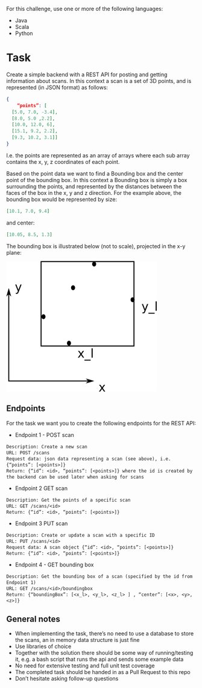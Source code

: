 For this challenge, use one or more of the following languages:

* Java
* Scala
* Python

# Task

Create a simple backend with a REST API for posting and getting information about scans.
In this context a scan is a set of 3D points, and is represented (in JSON format) as follows:

```json
{
    “points”: [
  [5.0, 7.0, -3.4],
  [8.0, 5.0 ,2.2],
  [10.0, 12.0, 6],
  [15.1, 9.2, 2.2],
  [9.3, 10.2, 3.1]]
}
```
I.e. the points are represented as an array of arrays where each sub array contains the x, y, z coordinates of each point.

Based on the point data we want to find a Bounding box and the center point of the bounding box. In this context a Bounding box is simply a box surrounding the points, and represented by the distances between the faces of the box in the x, y and z direction. For the example above, the bounding box would be represented by size:
```json
[10.1, 7.0, 9.4]
```
and center:
```json
[10.05, 8.5, 1.3]
```

The bounding box is illustrated below (not to scale), projected in the x-y plane:

![Bounding box image](/path4538.png)

## Endpoints
For the task we want you to create the following endpoints for the REST API:

* Endpoint 1 - POST scan
```
Description: Create a new scan
URL: POST /scans
Request data: json data representing a scan (see above), i.e. {“points”: [<points>]}
Return: {“id”: <id>, “points”: [<points>]} where the id is created by the backend can be used later when asking for scans
```

* Endpoint 2 GET scan
```
Description: Get the points of a specific scan
URL: GET /scans/<id>
Return: {“id”: <id>, “points”: [<points>]}
```

* Endpoint 3 PUT scan
```
Description: Create or update a scan with a specific ID
URL: PUT /scans/<id>
Request data: A scan object {“id”: <id>, “points”: [<points>]}
Return: {“id”: <id>, “points”: [<points>]}
```

* Endpoint 4 - GET bounding box
```
Description: Get the bounding box of a scan (specified by the id from Endpoint 1) 
URL: GET /scans/<id>/boundingbox
Return: {“boundingBox”: [<x_l>, <y_l>, <z_l> ] , “center”: [<x>, <y>, <z>]}
```

## General notes 
- When implementing the task, there’s no need to use a database to store the scans, an in memory data structure is just fine
- Use libraries of choice
- Together with the solution there should be some way of running/testing it, e.g. a bash script that runs the api and sends some example data
- No need for extensive testing and full unit test coverage
- The completed task should be handed in as a Pull Request to this repo
- Don’t hesitate asking follow-up questions
